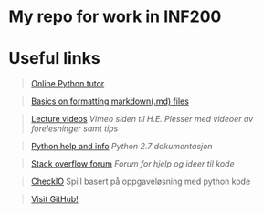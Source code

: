# My repo for work in INF200

# **Useful links**
> [Online Python tutor](http://www.pythontutor.com/)


> [Basics on formatting markdown(.md) files](https://help.github.com/articles/markdown-basics/)


> [Lecture videos](https://vimeo.com/heplesser) *Vimeo siden til H.E. Plesser med videoer av forelesninger samt tips*


> [Python help and info](https://docs.python.org/2/tutorial/) *Python 2.7 dokumentasjon*


> [Stack overflow forum](http://stackoverflow.com/) *Forum for hjelp og ideer til kode*


> [CheckIO](https://www.checkio.org/) Spill basert på oppgaveløsning med python kode


> [Visit GitHub!](https://www.github.com)
